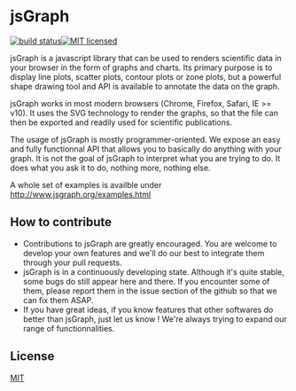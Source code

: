 # jsGraph

  [![build status][travis-image]][travis-url][![MIT licensed](https://img.shields.io/badge/license-MIT-blue.svg)](https://raw.githubusercontent.com/hyperium/hyper/master/LICENSE)


jsGraph is a javascript library that can be used to renders scientific data in your browser in the form of graphs and charts. Its primary purpose is to display line plots, scatter plots, contour plots or zone plots, but a powerful shape drawing tool and API is available to annotate the data on the graph.

jsGraph works in most modern browsers (Chrome, Firefox, Safari, IE >= v10). It uses the SVG technology to render the graphs, so that the file can then be exported and readily used for scientific publications.

The usage of jsGraph is mostly programmer-oriented. We expose an easy and fully functionnal API that allows you to basically do anything with your graph. It is not the goal of jsGraph to interpret what you are trying to do. It does what you ask it to do, nothing more, nothing else.

A whole set of examples is availble under http://www.jsgraph.org/examples.html

## How to contribute
- Contributions to jsGraph are greatly encouraged. You are welcome to develop your own features and we'll do our best to integrate them through your pull requests.
- jsGraph is in a continuously developing state. Although it's quite stable, some bugs do still appear here and there. If you encounter some of them, please report them in the issue section of the github so that we can fix them ASAP.
- If you have great ideas, if you know features that other softwares do better than jsGraph, just let us know ! We're always trying to expand our range of functionnalities.


## License

  [MIT](./LICENSE)
  

[travis-image]: https://img.shields.io/travis/NPellet/jsGraph/master.svg?style=flat-square
[travis-url]: https://travis-ci.org/NPellet/jsGraph
